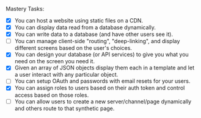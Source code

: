 Mastery Tasks:

- [x] You can host a website using static files on a CDN.
- [x] You can display data read from a database dynamically.
- [x] You can write data to a database (and have other users see it).
- [ ] You can manage client-side "routing", "deep-linking", and display different screens based on the user's choices.
- [x] You can design your database (or API services) to give you what you need on the screen you need it.
- [x] Given an array of JSON objects display them each in a template and let a user interact with any particular object.
- [ ] You can setup OAuth and passwords with email resets for your users.
- [x] You can assign roles to users based on their auth token and control access based on those roles.
- [ ] You can allow users to create a new server/channel/page dynamically and others route to that synthetic page.